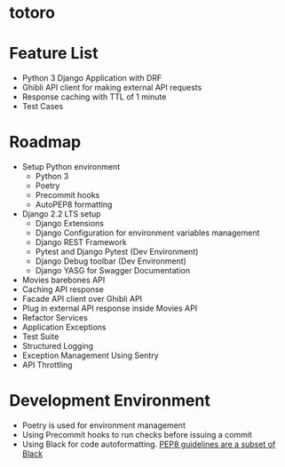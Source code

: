 # totoro

# Feature List
- Python 3 Django Application with DRF
- Ghibli API client for making external API requests
- Response caching with TTL of 1 minute
- Test Cases

# Roadmap
- Setup Python environment
    - Python 3
    - Poetry
    - Precommit hooks
    - AutoPEP8 formatting
- Django 2.2 LTS setup
    - Django Extensions
    - Django Configuration for environment variables management
    - Django REST Framework
    - Pytest and Django Pytest (Dev Environment)
    - Django Debug toolbar (Dev Environment)
    - Django YASG for Swagger Documentation
- Movies barebones API
- Caching API response
- Facade API client over Ghibli API
- Plug in external API response inside Movies API
- Refactor Services
- Application Exceptions
- Test Suite
- Structured Logging
- Exception Management Using Sentry
- API Throttling


# Development Environment
- Poetry is used for environment management
- Using Precommit hooks to run checks before issuing a commit
- Using Black for code autoformatting. [PEP8 guidelines are a subset of Black](https://www.mattlayman.com/blog/2018/python-code-black/)
